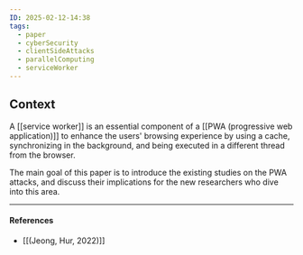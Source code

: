 ```yaml
---
ID: 2025-02-12-14:38
tags:
  - paper
  - cyberSecurity
  - clientSideAttacks
  - parallelComputing
  - serviceWorker
---
```

## Context

A [[service worker]] is an essential component of a [[PWA (progressive web application)]] to enhance the users' browsing experience by using a cache, synchronizing in the background, and being executed in a different thread from the browser. 

The main goal of this paper is to introduce the existing studies on the PWA attacks, and discuss their implications for the new researchers who dive into this area.

---
#### References
- [[(Jeong, Hur, 2022)]]